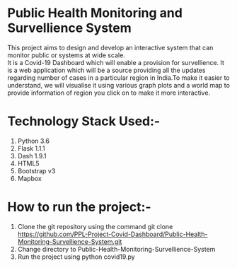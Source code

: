 # Public Health Monitoring and Survellience System
This project aims to design and develop an interactive system that can monitor public or systems at wide scale.                             
It is a Covid-19 Dashboard which will enable a provision for survellience. It is a web application which will be a source providing all the 
updates regarding number of cases in a particular region in India.To make it easier to understand, we will visualise it using various graph 
plots and a world map to provide information of region you click on to make it more interactive.

# Technology Stack Used:-
1. Python 3.6
2. Flask 1.1.1
3. Dash 1.9.1
4. HTML5
5. Bootstrap v3
6. Mapbox

# How to run the project:-
1. Clone the git repository using the command 
git clone https://github.com/PPL-Project-Covid-Dashboard/Public-Health-Monitoring-Survellience-System.git
2. Change directory to Public-Health-Monitoring-Survellience-System
3. Run the project using python covid19.py
